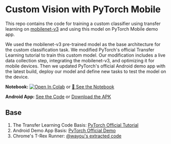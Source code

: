 # Custom Vision with PyTorch Mobile

This repo contains the code for training a custom classifier using transfer learning on [mobilenet-v3](https://pytorch.org/blog/torchvision-mobilenet-v3-implementation/) and using this model on PyTorch Mobile demo app.

We used the mobilenet-v3 pre-trained model as the base architecture for the custom classification task. We modified PyTorch's official Transfer Learning tutorial to train this custom model. Our modification includes a live data collection step, integrating the mobilenet-v3, and optimizing it for mobile devices. Then we updated PyTorch's official Android demo app with the latest build, deploy our model and define new tasks to test the model on the device.

**Notebook:** [![Open In Colab](https://colab.research.google.com/assets/colab-badge.svg)](https://colab.research.google.com/drive/1AQWCBXmhccr4TbpYDXcLQhtG_JXQlawj?usp=sharing) or [📓 See the Notebook](./torch_transfer_learning_mobilenet3.ipynb)

**Android App:** [See the Code](./PyTorchDemoApp/) or [Download the APK]()


## Base

1. The Transfer Learning Code Basis: [PyTorch Official Tutorial](https://pytorch.org/tutorials/beginner/transfer_learning_tutorial.html)
2. Android Demo App Basis: [PyTorch Official Demo](https://github.com/pytorch/android-demo-app/tree/master/PyTorchDemoApp)
3. Chrome's T-Rex Runner: [@wayou's extracted code](https://github.com/wayou/t-rex-runner)

